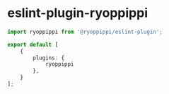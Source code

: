 # eslint-plugin-ryoppippi

```ts
import ryoppippi from '@ryoppippi/eslint-plugin';

export default [
	{
		plugins: {
			ryoppippi
		},
	}
];
```

